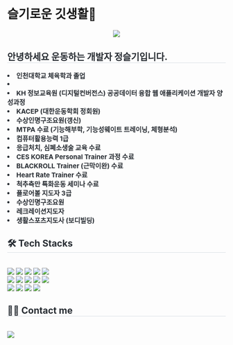 # 슬기로운 깃생활🚀
<div align= "center">
    <img src="https://capsule-render.vercel.app/api?type=waving&color=0:18ec9b,100:efcccc&height=180&text=Welcome%20to%20jung%20GitHub&animation=fadeIn&fontColor=ffffff&fontSize=50" />
    </div>
    <div style="text-align: left;"> 
    <h2 style="border-bottom: 1px solid #d8dee4; color: #282d33;"> 안녕하세요 운동하는 개발자 정슬기입니다. </h2>  
    <div style="font-weight: 700; font-size: 15px; text-align: left; color: #282d33;"> <li> 인천대학교 체육학과 졸업</li><li> </li><li> KH 정보교육원 (디지털컨버전스) 공공데이터 융합 웹 애플리케이션 개발자 양성과정</li><li> KACEP (대한운동학회 정회원)</li><li> 수상인명구조요원(갱신)</li><li> MTPA 수료 (기능해부학, 기능성웨이트 트레이닝, 체형분석)</li><li> 컴퓨터활용능력 1급 </li><li> 응급처치, 심폐소생술 교육 수료</li><li> CES KOREA Personal Trainer 과정 수료</li><li> BLACKROLL Trainer (근막이완) 수료</li><li> Heart Rate Trainer 수료</li><li> 척추측만 특화운동 세미나 수료</li><li> 플로어볼 지도자 3급</li><li> 수상인명구조요원</li><li> 레크레이션지도자</li><li> 생활스포츠지도사 (보디빌딩)</li></li></li> </div> 
    </div>
    <div style="text-align: left;">
    <h2 style="border-bottom: 1px solid #d8dee4; color: #282d33;"> 🛠️ Tech Stacks </h2> <br> 
    <div style="margin: ; text-align: left;" "text-align: left;"> <img src="https://img.shields.io/badge/CSS3-1572B6?style=for-the-badge&logo=CSS3&logoColor=white">
          <img src="https://img.shields.io/badge/Git-F05032?style=for-the-badge&logo=Git&logoColor=white">
          <img src="https://img.shields.io/badge/Github-181717?style=for-the-badge&logo=Github&logoColor=white">
          <img src="https://img.shields.io/badge/HTML5-E34F26?style=for-the-badge&logo=HTML5&logoColor=white">
          <img src="https://img.shields.io/badge/jQuery-0769AD?style=for-the-badge&logo=jQuery&logoColor=white">
          <br/><img src="https://img.shields.io/badge/Java-007396?style=for-the-badge&logo=Java&logoColor=white">
          <img src="https://img.shields.io/badge/Javascript-F7DF1E?style=for-the-badge&logo=Javascript&logoColor=white">
          <img src="https://img.shields.io/badge/MySQL-4479A1?style=for-the-badge&logo=MySQL&logoColor=white">
          <img src="https://img.shields.io/badge/Oracle-F80000?style=for-the-badge&logo=Oracle&logoColor=white">
          <img src="https://img.shields.io/badge/Notion-000000?style=for-the-badge&logo=Notion&logoColor=white">
          <br/><img src="https://img.shields.io/badge/React-61DAFB?style=for-the-badge&logo=React&logoColor=white">
          <img src="https://img.shields.io/badge/Spring-6DB33F?style=for-the-badge&logo=Spring&logoColor=white">
          <img src="https://img.shields.io/badge/Slack-4A154B?style=for-the-badge&logo=Slack&logoColor=white">
          <img src="https://img.shields.io/badge/Spring Boot-6DB33F?style=for-the-badge&logo=Spring Boot&logoColor=white">
          </div>
    </div>
    <div style="text-align: left;">
    <h2 style="border-bottom: 1px solid #d8dee4; color: #282d33;"> 🧑‍💻 Contact me </h2> <br> 
    <div style="text-align: left;"> <a href=https://www.notion.so/2f021fa4d2b742a78d271bba3453b7dc> <img src="https://img.shields.io/badge/Notion-000000?style=for-the-badge&logo=Notion&logoColor=white&link=https://www.notion.so/2f021fa4d2b742a78d271bba3453b7dc"> </a>
          </div>  <br> 
    <div style="text-align: left;">  </div> 
    </div>
    
